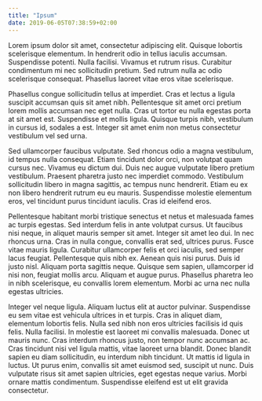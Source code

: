 ```yaml
---
title: "Ipsum"
date: 2019-06-05T07:38:59+02:00
---
```



Lorem ipsum dolor sit amet, consectetur adipiscing elit. Quisque lobortis
scelerisque elementum. In hendrerit odio in tellus iaculis accumsan. Suspendisse
potenti. Nulla facilisi. Vivamus et rutrum risus. Curabitur condimentum mi nec
sollicitudin pretium. Sed rutrum nulla ac odio scelerisque consequat. Phasellus
laoreet vitae eros vitae scelerisque.

Phasellus congue sollicitudin tellus at imperdiet. Cras et lectus a ligula
suscipit accumsan quis sit amet nibh. Pellentesque sit amet orci pretium lorem
mollis accumsan nec eget nulla. Cras ut tortor eu nulla egestas porta at sit
amet est. Suspendisse et mollis ligula. Quisque turpis nibh, vestibulum in
cursus id, sodales a est. Integer sit amet enim non metus consectetur vestibulum
vel sed urna.

Sed ullamcorper faucibus vulputate. Sed rhoncus odio a magna vestibulum, id
tempus nulla consequat. Etiam tincidunt dolor orci, non volutpat quam cursus
nec. Vivamus eu dictum dui. Duis nec augue vulputate libero pretium vestibulum.
Praesent pharetra justo nec imperdiet commodo. Vestibulum sollicitudin libero in
magna sagittis, ac tempus nunc hendrerit. Etiam eu ex non libero hendrerit
rutrum eu eu mauris. Suspendisse molestie elementum eros, vel tincidunt purus
tincidunt iaculis. Cras id eleifend eros.

Pellentesque habitant morbi tristique senectus et netus et malesuada fames ac
turpis egestas. Sed interdum felis in ante volutpat cursus. Ut faucibus nisi
neque, in aliquet mauris semper sit amet. Integer sit amet leo dui. In nec
rhoncus urna. Cras in nulla congue, convallis erat sed, ultrices purus. Fusce
vitae mauris ligula. Curabitur ullamcorper felis et orci iaculis, sed semper
lacus feugiat. Pellentesque quis nibh ex. Aenean quis nisi purus. Duis id justo
nisl. Aliquam porta sagittis neque. Quisque sem sapien, ullamcorper id nisi non,
feugiat mollis arcu. Aliquam et augue purus. Phasellus pharetra leo in nibh
scelerisque, eu convallis lorem elementum. Morbi ac urna nec nulla egestas
ultricies.

Integer vel neque ligula. Aliquam luctus elit at auctor pulvinar. Suspendisse eu
sem vitae est vehicula ultrices in et turpis. Cras in aliquet diam, elementum
lobortis felis. Nulla sed nibh non eros ultricies facilisis id quis felis. Nulla
facilisi. In molestie est laoreet mi convallis malesuada. Donec ut mauris nunc.
Cras interdum rhoncus justo, non tempor nunc accumsan ac. Cras tincidunt nisi
vel ligula mattis, vitae laoreet urna blandit. Donec blandit sapien eu diam
sollicitudin, eu interdum nibh tincidunt. Ut mattis id ligula in luctus. Ut
purus enim, convallis sit amet euismod sed, suscipit ut nunc. Duis vulputate
risus sit amet sapien ultricies, eget egestas neque varius. Morbi ornare mattis
condimentum. Suspendisse eleifend est ut elit gravida consectetur.
